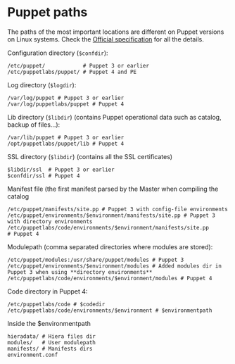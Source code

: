 
# Puppet paths

The paths of the most important locations are different on Puppet versions on Linux systems. Check the [Official specification](https://github.com/puppetlabs/puppet-specifications/blob/master/file_paths.md) for all the details.

Configuration directory (```$confdir```):

    /etc/puppet/            # Puppet 3 or earlier
    /etc/puppetlabs/puppet/ # Puppet 4 and PE

Log directory (```$logdir```):

    /var/log/puppet # Puppet 3 or earlier
    /var/log/puppetlabs/puppet # Puppet 4


Lib directory (```$libdir```) (contains Puppet operational data such as catalog, backup of files...):

    /var/lib/puppet # Puppet 3 or earlier
    /opt/puppetlabs/puppet/lib # Puppet 4

SSL directory (```$libdir```) (contains all the SSL certificates)

    $libdir/ssl  # Puppet 3 or earlier
    $confdir/ssl # Puppet 4

Manifest file (the first manifest parsed by the Master when compiling the catalog

    /etc/puppet/manifests/site.pp # Puppet 3 with config-file environments
    /etc/puppet/environments/$environment/manifests/site.pp # Puppet 3 with directory environments
    /etc/puppetlabs/code/environments/$environment/manifests/site.pp # Puppet 4

Modulepath (comma separated directories where modules are stored):

    /etc/puppet/modules:/usr/share/puppet/modules # Puppet 3
    /etc/puppet/environments/$environment/modules # Added modules dir in Puppet 3 when using **directory environments**
    /etc/puppetlabs/code/environments/$environment/modules # Puppet 4


Code directory in Puppet 4:

    /etc/puppetlabs/code # $codedir
    /etc/puppetlabs/code/environments/$environment # $environmentpath

Inside the $environmentpath

    hieradata/ # Hiera files dir
    modules/   # User modulepath    
    manifests/ # Manifests dirs
    environment.conf
